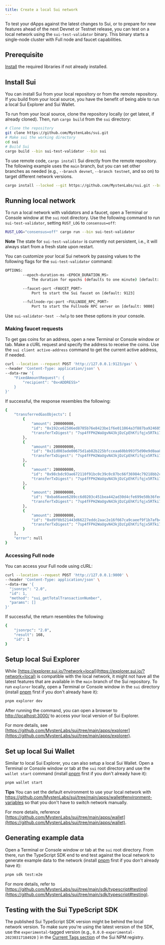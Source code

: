 ```yaml
---
title: Create a local Sui network
---
```


To test your dApps against the latest changes to Sui, or to prepare for new features ahead of the next Devnet or Testnet release, you can test on a local network using the `sui-test-validator` binary. This binary starts a single-node cluster with Full node and faucet capabilities.

## Prerequisite

[Install](../build/install.md) the required libraries if not already installed.

## Install Sui

You can install Sui from your local repository or from the remote repository. If you build from your local source, you have the benefit of being able to run a local Sui Explorer and Sui Wallet.

To run from your local source, clone the repository locally (or get latest, if already cloned). Then, run `cargo build` from the `sui` directory:

```bash
# Clone the repository
git clone https://github.com/MystenLabs/sui.git
# Make sui the working directory
cd sui
# Build Sui
cargo build --bin sui-test-validator --bin sui
```

To use remote code, `cargo install` Sui directly from the remote repository. The following example uses the `main` branch, but you can set other branches as needed (e.g., `--branch devnet`, `--branch testnet`, and so on) to target different network versions.

```bash
cargo install --locked --git https://github.com/MystenLabs/sui.git --branch main sui-test-validator sui
```

## Running local network

To run a local network with validators and a faucet, open a Terminal or Console window at the `sui` root directory. Use the following command to run `sui-test-validator`, setting `RUST_LOG` to `consensus=off`:

```bash
RUST_LOG="consensus=off" cargo run --bin sui-test-validator
```

**Note** The state for `sui-test-validator` is currently not persistent, i.e., it will always start from a fresh state upon restart.

You can customize your local Sui network by passing values to the following flags for the `sui-test-validator` command:

```bash
OPTIONS:
        --epoch-duration-ms <EPOCH_DURATION_MS>
            The duration for epochs (defaults to one minute) [default: 60000]

        --faucet-port <FAUCET_PORT>
            Port to start the Sui faucet on [default: 9123]

        --fullnode-rpc-port <FULLNODE_RPC_PORT>
            Port to start the Fullnode RPC server on [default: 9000]
```

Use `sui-validator-test --help` to see these options in your console.

### Making faucet requests

To get gas coins for an address, open a new Terminal or Console window or tab. Make a cURL request and specify the address to receive the coins. Use the `sui client active-address` command to get the current active address, if needed.

```bash
curl --location --request POST 'http://127.0.0.1:9123/gas' \
--header 'Content-Type: application/json' \
--data-raw '{
    "FixedAmountRequest": {
        "recipient": "0x<ADDRESS>"
    }
}'
```

If successful, the response resembles the following:

```bash
{
    "transferredGasObjects": [
        {
            "amount": 200000000,
            "id": "0x192ce62506ed8705b76e8423be1f6e011064a3f887ba924605f27a8c83c8c970",
            "transferTxDigest": "7sp4fFPH2WaUgvN43kjDzCpEhKfifqjx5RTki74y8T3E"
        },
        {
            "amount": 200000000,
            "id": "0x31d003ade00675d1ab82b225bfcceaa60bb993f5d90e9d0aa88f81dc24ec14d6",
            "transferTxDigest": "7sp4fFPH2WaUgvN43kjDzCpEhKfifqjx5RTki74y8T3E"
        },
        {
            "amount": 200000000,
            "id": "0x98cbdc93ae672110f91bc0c39c0c87bc66f36984c79218bb2c0bac967260970c",
            "transferTxDigest": "7sp4fFPH2WaUgvN43kjDzCpEhKfifqjx5RTki74y8T3E"
        },
        {
            "amount": 200000000,
            "id": "0xba66aee6289cc6d0203c451bea442ad30d4cfe699e50b36fed0ff3e99ba51529",
            "transferTxDigest": "7sp4fFPH2WaUgvN43kjDzCpEhKfifqjx5RTki74y8T3E"
        },
        {
            "amount": 200000000,
            "id": "0xd9f0b521443d66227eddc2aac2e16f667ca9caeef9f1b7afb4a6c2fc7dcb58d8",
            "transferTxDigest": "7sp4fFPH2WaUgvN43kjDzCpEhKfifqjx5RTki74y8T3E"
        }
    ],
    "error": null
}
```

### Accessing Full node

You can access your Full node using cURL:

```bash
curl --location --request POST 'http://127.0.0.1:9000' \
--header 'Content-Type: application/json' \
--data-raw '{
  "jsonrpc": "2.0",
  "id": 1,
  "method": "sui_getTotalTransactionNumber",
  "params": []
}'
```

If successful, the return resembles the following:

```bash
{
    "jsonrpc": "2.0",
    "result": 168,
    "id": 1
}
```

## Setup local Sui Explorer

While [https://explorer.sui.io/?network=local](https://explorer.sui.io/?network=local) is compatible with the local network, it might not have all the latest features that are available in the `main` branch of the Sui repository. To run `explorer` locally, open a Terminal or Console window in the `sui` directory (install [pnpm](https://pnpm.io/installation) first if you don't already have it):

```bash
pnpm explorer dev
```

After running the command, you can open a browser to [http://localhost:3000/](http://localhost:3000/) to access your local version of Sui Explorer.

For more details, see [https://github.com/MystenLabs/sui/tree/main/apps/explorer](https://github.com/MystenLabs/sui/tree/main/apps/explorer).

## Set up local Sui Wallet

Similar to local Sui Explorer, you can also setup a local Sui Wallet. Open a Terminal or Console window or tab at the `sui` root directory and use the `wallet start` command (install [pnpm](https://pnpm.io/installation) first if you don't already have it):

```bash
pnpm wallet start
```

**Tips** You can set the default environment to use your local network with https://github.com/MystenLabs/sui/tree/main/apps/wallet#environment-variables so that you don't have to switch network manually.

For more details, reference [https://github.com/MystenLabs/sui/tree/main/apps/wallet](https://github.com/MystenLabs/sui/tree/main/apps/wallet).

## Generating example data

Open a Terminal or Console window or tab at the `sui` root directory. From there, run the TypeScript SDK end to end test against the local network to generate example data to the network (install [pnpm](https://pnpm.io/installation) first if you don't already have it):

```bash
pnpm sdk test:e2e
```

For more details, refer to [https://github.com/MystenLabs/sui/tree/main/sdk/typescript#testing](https://github.com/MystenLabs/sui/tree/main/sdk/typescript#testing).

## Testing with the Sui TypeScript SDK

The published Sui TypeScript SDK version might be behind the local network version. To make sure you're using the latest version of the SDK, use the `experimental`-tagged version (e.g., `0.0.0-experimental-20230317184920` ) in the [Current Tags section](https://www.npmjs.com/package/@mysten/sui.js/v/0.0.0-experimental-20230127130009?activeTab=versions) of the Sui NPM registry.